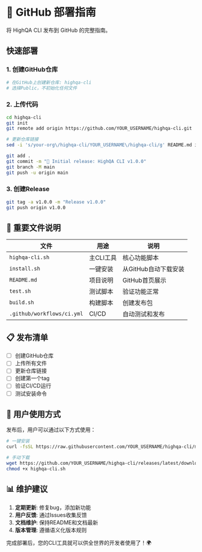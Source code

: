 # 🚀 GitHub 部署指南

将 HighQA CLI 发布到 GitHub 的完整指南。

## 快速部署

### 1. 创建GitHub仓库

```bash
# 在GitHub上创建新仓库: highqa-cli
# 选择Public，不初始化任何文件
```

### 2. 上传代码

```bash
cd highqa-cli
git init
git remote add origin https://github.com/YOUR_USERNAME/highqa-cli.git

# 更新仓库链接
sed -i 's/your-org\/highqa-cli/YOUR_USERNAME\/highqa-cli/g' README.md install.sh

git add .
git commit -m "🎉 Initial release: HighQA CLI v1.0.0"
git branch -M main
git push -u origin main
```

### 3. 创建Release

```bash
git tag -a v1.0.0 -m "Release v1.0.0"
git push origin v1.0.0
```

## 🔗 重要文件说明

| 文件 | 用途 | 说明 |
|------|------|------|
| `highqa-cli.sh` | 主CLI工具 | 核心功能脚本 |
| `install.sh` | 一键安装 | 从GitHub自动下载安装 |
| `README.md` | 项目说明 | GitHub首页展示 |
| `test.sh` | 测试脚本 | 验证功能正常 |
| `build.sh` | 构建脚本 | 创建发布包 |
| `.github/workflows/ci.yml` | CI/CD | 自动测试和发布 |

## 📋 发布清单

- [ ] 创建GitHub仓库
- [ ] 上传所有文件
- [ ] 更新仓库链接
- [ ] 创建第一个tag
- [ ] 验证CI/CD运行
- [ ] 测试安装命令

## 🎯 用户使用方式

发布后，用户可以通过以下方式使用：

```bash
# 一键安装
curl -fsSL https://raw.githubusercontent.com/YOUR_USERNAME/highqa-cli/main/install.sh | bash

# 手动下载
wget https://github.com/YOUR_USERNAME/highqa-cli/releases/latest/download/highqa-cli.sh
chmod +x highqa-cli.sh
```

## 📊 维护建议

1. **定期更新**: 修复bug，添加新功能
2. **用户反馈**: 通过Issues收集反馈
3. **文档维护**: 保持README和文档最新
4. **版本管理**: 遵循语义化版本规则

完成部署后，您的CLI工具就可以供全世界的开发者使用了！🌍 